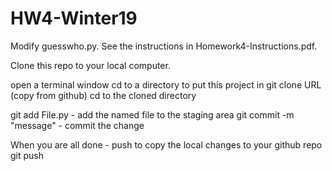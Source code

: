 # HW4-Winter19

Modify guesswho.py.  See the instructions in Homework4-Instructions.pdf.  

Clone this repo to your local computer.

open a terminal window
cd to a directory to put this project in
git clone URL (copy from github)
cd to the cloned directory

git add File.py  - add the named file to the staging area
git commit -m "message" - commit the change

When you are all done - push to copy the local changes to your github repo
git push 
